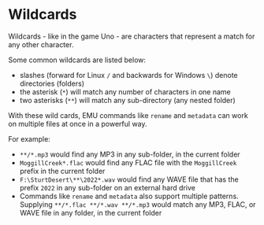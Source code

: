 # Wildcards

Wildcards - like in the game Uno - are characters that represent a match for any other character.

Some common wildcards are listed below:

- slashes (forward for Linux `/` and backwards for Windows `\`) denote directories (folders)
- the asterisk (`*`) will match any number of characters in one name 
- two asterisks (`**`) will match any sub-directory (any nested folder)

With these wild cards, EMU commands like `rename` and `metadata` can work on multiple files at once
in a powerful way.

For example:

- `**/*.mp3` would find any MP3 in any sub-folder, in the current folder
- `MoggillCreek*.flac` would find any FLAC file with the `MoggillCreek` prefix in the current folder
- `F:\SturtDesert\**\2022*.wav` would find any WAVE file that has the prefix `2022` in any sub-folder on an external hard drive
- Commands like `rename` and `metadata` also support multiple patterns.
  Supplying `**/*.flac **/*.wav **/*.mp3` would match any MP3, FLAC, or WAVE file in any folder, in the current folder
  

